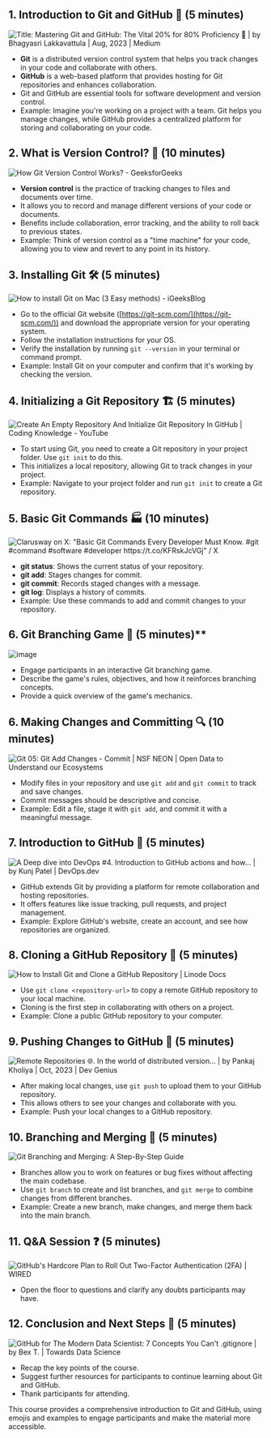 ## **1. Introduction to Git and GitHub 👋 (5 minutes)**
![Title: Mastering Git and GitHub: The Vital 20% for 80% Proficiency 🚀 | by  Bhagyasri Lakkavattula | Aug, 2023 | Medium](https://miro.medium.com/v2/resize:fit:1400/1*d9o_mKYumXBbczxYZjxmBw.png)
-   **Git** is a distributed version control system that helps you track changes in your code and collaborate with others.
-   **GitHub** is a web-based platform that provides hosting for Git repositories and enhances collaboration.
-   Git and GitHub are essential tools for software development and version control.
-   Example: Imagine you're working on a project with a team. Git helps you manage changes, while GitHub provides a centralized platform for storing and collaborating on your code.

## **2. What is Version Control? 🤔 (10 minutes)**
![How Git Version Control Works? - GeeksforGeeks](https://media.geeksforgeeks.org/wp-content/cdn-uploads/20210401194608/GIT-WorkFlow.png)
-   **Version control** is the practice of tracking changes to files and documents over time.
-   It allows you to record and manage different versions of your code or documents.
-   Benefits include collaboration, error tracking, and the ability to roll back to previous states.
-   Example: Think of version control as a "time machine" for your code, allowing you to view and revert to any point in its history.

## **3. Installing Git 🛠️ (5 minutes)**
![How to install Git on Mac (3 Easy methods) - iGeeksBlog](https://www.igeeksblog.com/wp-content/uploads/2021/04/How-to-install-Git-on-Mac.jpg)
-   Go to the official Git website ([https://git-scm.com/](https://git-scm.com/)) and download the appropriate version for your operating system.
-   Follow the installation instructions for your OS.
-   Verify the installation by running `git --version` in your terminal or command prompt.
-   Example: Install Git on your computer and confirm that it's working by checking the version.

## **4. Initializing a Git Repository 🏗️ (5 minutes)**
![Create An Empty Repository And Initialize Git Repository In GitHub | Coding  Knowledge - YouTube](https://i.ytimg.com/vi/7yn2M5VEZNU/maxresdefault.jpg)
-   To start using Git, you need to create a Git repository in your project folder. Use `git init` to do this.
-   This initializes a local repository, allowing Git to track changes in your project.
-   Example: Navigate to your project folder and run `git init` to create a Git repository.

## **5. Basic Git Commands 🏭 (10 minutes)**
![Clarusway on X: "Basic Git Commands Every Developer Must Know. #git #command  #software #developer https://t.co/KFRskJcVGj" / X](https://pbs.twimg.com/media/FJZX59tXEAkEj4_.jpg)
-   **git status**: Shows the current status of your repository.
-   **git add**: Stages changes for commit.
-   **git commit**: Records staged changes with a message.
-   **git log**: Displays a history of commits.
-   Example: Use these commands to add and commit changes to your repository.
## 6. Git Branching Game 🌿 (5 minutes)**
![image](https://github.com/Athersultana0001/Git-GitHub-in-1-hr/assets/129726145/132a3ac7-4279-45c5-8c12-a1beb1a34f19)

-    Engage participants in an interactive Git branching game.
-    Describe the game's rules, objectives, and how it reinforces branching concepts.
-    Provide a quick overview of the game's mechanics.

## **6. Making Changes and Committing 🔍 (10 minutes)**
![Git 05: Git Add Changes - Commit | NSF NEON | Open Data to Understand our  Ecosystems](https://raw.githubusercontent.com/NEONScience/NEON-Data-Skills/dev-aten/graphics/reproducible-science/git-add-commit.png)
-   Modify files in your repository and use `git add` and `git commit` to track and save changes.
-   Commit messages should be descriptive and concise.
-   Example: Edit a file, stage it with `git add`, and commit it with a meaningful message.

## **7. Introduction to GitHub 🚀 (5 minutes)**
![A Deep dive into DevOps #4. Introduction to GitHub actions and how… | by  Kunj Patel | DevOps.dev](https://miro.medium.com/v2/resize:fit:1400/0*Nu-F9eMCBq_de918.png)
-   GitHub extends Git by providing a platform for remote collaboration and hosting repositories.
-   It offers features like issue tracking, pull requests, and project management.
-   Example: Explore GitHub's website, create an account, and see how repositories are organized.

## **8. Cloning a GitHub Repository 🧩 (5 minutes)**
![How to Install Git and Clone a GitHub Repository | Linode Docs](https://www.linode.com/docs/guides/how-to-install-git-and-clone-a-github-repository/git-github-workflow-1000w.png)
-   Use `git clone <repository-url>` to copy a remote GitHub repository to your local machine.
-   Cloning is the first step in collaborating with others on a project.
-   Example: Clone a public GitHub repository to your computer.

## **9. Pushing Changes to GitHub 🔄 (5 minutes)**
![Remote Repositories 🌐. In the world of distributed version… | by Pankaj  Kholiya | Oct, 2023 | Dev Genius](https://miro.medium.com/v2/resize:fit:1100/1*9qX9F9MGsWKfcmgTOR9BPw.png)
-   After making local changes, use `git push` to upload them to your GitHub repository.
-   This allows others to see your changes and collaborate with you.
-   Example: Push your local changes to a GitHub repository.

## **10. Branching and Merging 🌿 (5 minutes)**
![Git Branching and Merging: A Step-By-Step Guide](https://info.varonis.com/hs-fs/hubfs/Imported_Blog_Media/branch-diagram-2-2.png?width=1240&height=656&name=branch-diagram-2-2.png)
-   Branches allow you to work on features or bug fixes without affecting the main codebase.
-   Use `git branch` to create and list branches, and `git merge` to combine changes from different branches.
-   Example: Create a new branch, make changes, and merge them back into the main branch.

## **11. Q&A Session ❓ (5 minutes)**
![GitHub's Hardcore Plan to Roll Out Two-Factor Authentication (2FA) | WIRED](https://media.wired.com/photos/64d4759ee416fd283a85c6ec/master/w_2560%2Cc_limit/GitHub-2-Factor-Authentication-Security-GettyImages-1250142343.jpg)
-   Open the floor to questions and clarify any doubts participants may have.

## **12. Conclusion and Next Steps 🚪 (5 minutes)**
![GitHub for The Modern Data Scientist: 7 Concepts You Can't .gitignore | by  Bex T. | Towards Data Science](https://miro.medium.com/v2/1*JEf85n3V1M6mjIPs9AhlRQ.png)
-   Recap the key points of the course.
-   Suggest further resources for participants to continue learning about Git and GitHub.
-   Thank participants for attending.

This course provides a comprehensive introduction to Git and GitHub, using emojis and examples to engage participants and make the material more accessible.
